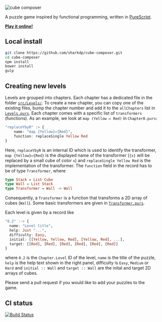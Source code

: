 ![cube composer](https://raw.githubusercontent.com/sharkdp/cube-composer/master/img/cube-composer.png)

A puzzle game inspired by functional programming,
written in [PureScript](https://github.com/purescript/purescript).

[**Play it online!**](http://david-peter.de/cube-composer)

## Local install

```sh
git clone https://github.com/sharkdp/cube-composer.git
cd cube-composer
npm install
bower install
gulp
```

## Creating new levels

Levels are grouped into chapters. Each chapter has a dedicated file in the folder [`src/Levels/`](src/Levels/). To create a new chapter, you can copy one of the existing files, bump the chapter number and add it to the `allChapters` list in [`Levels.purs`](src/Levels.purs). Each chapter comes with a specific list of `transformers` (functions). As an example, we look at `map (Yellow ↦ Red)` in `Chapter0.purs`:
``` purescript
"replaceYbyR" :> {
    name: "map {Yellow}↦{Red}",
    function: replaceSingle Yellow Red
}
```
Here, `replaceYbyR` is an internal ID which is used to identify the transformer, `map {Yellow}↦{Red}` is the displayed name of the transformer (`{x}` will be replaced by a small cube of color `x`) and `replaceSingle Yellow Red` is the implementation of the transformer. The `function` field in the record has to be of type `Transformer`, where
``` purescript
type Stack = List Cube
type Wall = List Stack
type Transformer = Wall -> Wall
```
Consequently, a `Transformer` is a function that transforms a 2D array of cubes (`Wall`). Some basic transformers are given in [`Transformer.purs`](src/Transformer.purs).

Each level is given by a record like
``` purescript
"0.2" :-> {
  name: "Level title",
  help: Just "...",
  difficulty: Easy,
  initial: [[Yellow, Yellow, Red], [Yellow, Red], ...],
  target: [[Red], [Red], [Red], [Red], [Red], [Red]]
}
```
where `0.2` is the `Chapter.Level` ID of the level, `name` is the title of the puzzle, `help` is the help text shown in the right panel, difficulty is `Easy`, `Medium` or `Hard` and `initial :: Wall` and `target :: Wall` are the inital and target 2D arrays of cubes.

Please send a pull request if you would like to add your puzzles to the game.

## CI status
[![Build Status](https://img.shields.io/travis/sharkdp/cube-composer.svg?style=flat)](https://travis-ci.org/sharkdp/cube-composer)
